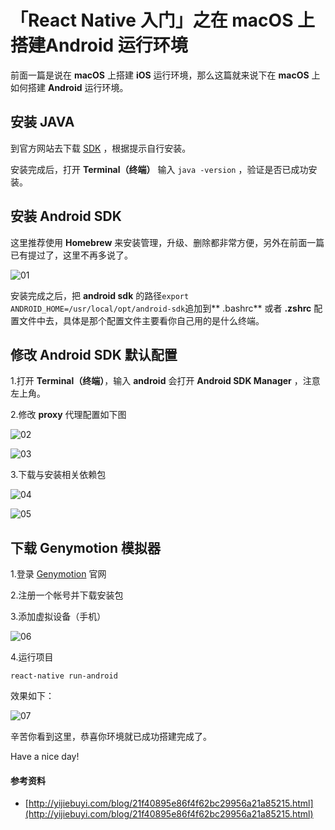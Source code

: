 # 「React Native 入门」之在 macOS 上搭建Android 运行环境

前面一篇是说在 **macOS** 上搭建 **iOS** 运行环境，那么这篇就来说下在 **macOS** 上如何搭建 **Android** 运行环境。



## 安装 JAVA 

到官方网站去下载 [SDK](http://www.oracle.com/technetwork/java/javase/downloads/jdk8-downloads-2133151.html) ，根据提示自行安装。

安装完成后，打开 **Terminal（终端）** 输入 `java -version` ，验证是否已成功安装。



## 安装 Android SDK 

这里推荐使用 **Homebrew** 来安装管理，升级、删除都非常方便，另外在前面一篇已有提过了，这里不再多说了。

![01](img/android/01.jpg)

安装完成之后，把 **android sdk** 的路径`export ANDROID_HOME=/usr/local/opt/android-sdk`追加到** .bashrc** 或者 **.zshrc** 配置文件中去，具体是那个配置文件主要看你自己用的是什么终端。



## 修改 Android SDK 默认配置

1.打开 **Terminal（终端）**，输入 **android** 会打开 **Android SDK Manager** ，注意左上角。

2.修改 **proxy** 代理配置如下图

![02](img/android/02.jpg)

![03](img/android/03.jpg)

3.下载与安装相关依赖包

![04](img/android/04.jpg)

![05](img/android/05.jpg)





## 下载 Genymotion 模拟器

1.登录 [Genymotion](https://www.genymotion.com/) 官网

2.注册一个帐号并下载安装包

3.添加虚拟设备（手机）

![06](img/android/06.jpg)

4.运行项目

```
react-native run-android
```

效果如下：

![07](img/android/07.jpg)



辛苦你看到这里，恭喜你环境就已成功搭建完成了。

Have a nice day!



#### 参考资料

- [http://yijiebuyi.com/blog/21f40895e86f4f62bc29956a21a85215.html](http://yijiebuyi.com/blog/21f40895e86f4f62bc29956a21a85215.html)